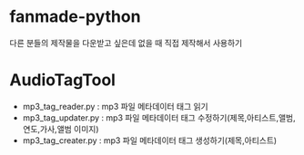 # fanmade-python
다른 분들의 제작물을 다운받고 싶은데 없을 때 직접 제작해서 사용하기

# AudioTagTool
- mp3_tag_reader.py : mp3 파일 메타데이터 태그 읽기
- mp3_tag_updater.py : mp3 파일 메타데이터 태그 수정하기(제목,아티스트,앨범,연도,가사,앨범 이미지)
- mp3_tag_creater.py : mp3 파일 메타데이터 태그 생성하기(제목,아티스트)
